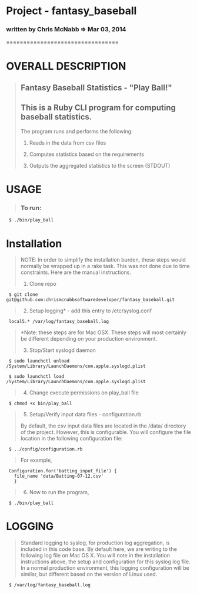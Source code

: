 # Project - fantasy_baseball 
### written by Chris McNabb  => Mar 03, 2014
 
=================================
 
# OVERALL DESCRIPTION
>
> ## Fantasy Baseball Statistics - "Play Ball!"
>
> ## This is a Ruby CLI program for computing baseball statistics.
>
> The program runs and performs the following:
>
> 1.   Reads in the data from csv files
>
> 2.   Computes statistics based on the requirements
>
> 3.   Outputs the aggregated statistics to the screen (STDOUT)
>
>
# USAGE
>
> ### To run:
>
     $ ./bin/play_ball
>

# Installation
>
> NOTE: In order to simplify the installation burden, these steps would normally be wrapped up in a rake task.  This was not done due to time constraints. Here are the manual instructions.
>
> 1. Clone repo
>
     $ git clone git@github.com:chrismcnabbsoftwaredeveloper/fantasy_baseball.git
>

> 2.   Setup logging* - add this entry to /etc/syslog.conf
>
     local5.* /var/log/fantasy_baseball.log
>

> *Note: these steps are for Mac OSX. These steps will most certainly be different depending on your production environment.
>
> 3.   Stop/Start syslogd daemon
>
     $ sudo launchctl unload /System/Library/LaunchDaemons/com.apple.syslogd.plist
>
     $ sudo launchctl load /System/Library/LaunchDaemons/com.apple.syslogd.plist
>

> 4.   Change execute permissions on play_ball file
>
     $ chmod +x bin/play_ball
>

> 5. Setup/Verify input data files - configuration.rb
>
> By default, the csv input data files are located in the /data/ directory of the project.  However, this is configurable.  You will configure the file location in the following configuration file:
>
     $ ../config/configuration.rb
>

> For example,
>
     Configuration.for('batting_input_file') {
       file_name 'data/Batting-07-12.csv'
       }
>

> 6. Now to run the program,
>
     $ ./bin/play_ball
>


# LOGGING
>
> Standard logging to syslog, for production log aggregation, is included in this code base.  By default here, we are writing to the following log file on Mac OS X.  You will note in the installation instructions above, the setup and configuration for this syslog log file.  In a normal production environment, this logging configuration will be similar, but different based on the version of Linux used.
>
     $ /var/log/fantasy_baseball.log
>



